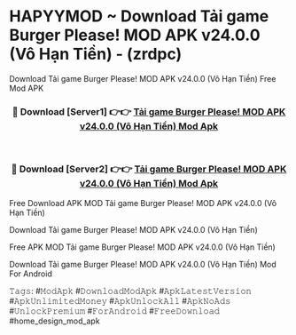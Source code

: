 # HAPYYMOD ~ Download Tải game Burger Please! MOD APK v24.0.0 (Vô Hạn Tiền) - (zrdpc)
Download Tải game Burger Please! MOD APK v24.0.0 (Vô Hạn Tiền) Free Mod APK

<div align="center">
<h3>🔴 Download [Server1] 👉👉 <a href="https://apk-comot.site?title=Tải_game_Burger_Please!_MOD_APK_v24.0.0_(Vô_Hạn_Tiền)">Tải game Burger Please! MOD APK v24.0.0 (Vô Hạn Tiền) Mod Apk</a></h3><br>

<h3>🔴 Download [Server2] 👉👉 <a href="https://apk-comot.site?title=Tải_game_Burger_Please!_MOD_APK_v24.0.0_(Vô_Hạn_Tiền)">Tải game Burger Please! MOD APK v24.0.0 (Vô Hạn Tiền) Mod Apk</a></h3>
</div>


Free Download APK MOD Tải game Burger Please! MOD APK v24.0.0 (Vô Hạn Tiền)

Download Tải game Burger Please! MOD APK v24.0.0 (Vô Hạn Tiền) 

Free APK MOD Tải game Burger Please! MOD APK v24.0.0 (Vô Hạn Tiền) 

Download Tải game Burger Please! MOD APK v24.0.0 (Vô Hạn Tiền) Mod For Android

𝚃𝚊𝚐𝚜: #𝙼𝚘𝚍𝙰𝚙𝚔 #𝙳𝚘𝚠𝚗𝚕𝚘𝚊𝚍𝙼𝚘𝚍𝙰𝚙𝚔 #𝙰𝚙𝚔𝙻𝚊𝚝𝚎𝚜𝚝𝚅𝚎𝚛𝚜𝚒𝚘𝚗 #𝙰𝚙𝚔𝚄𝚗𝚕𝚒𝚖𝚒𝚝𝚎𝚍𝙼𝚘𝚗𝚎𝚢 #𝙰𝚙𝚔𝚄𝚗𝚕𝚘𝚌𝚔𝙰𝚕𝚕 #𝙰𝚙𝚔𝙽𝚘𝙰𝚍𝚜 #𝚄𝚗𝚕𝚘𝚌𝚔𝙿𝚛𝚎𝚖𝚒𝚞𝚖 #𝙵𝚘𝚛𝙰𝚗𝚍𝚛𝚘𝚒𝚍 #𝙵𝚛𝚎𝚎𝙳𝚘𝚠𝚗𝚕𝚘𝚊𝚍 #home_design_mod_apk